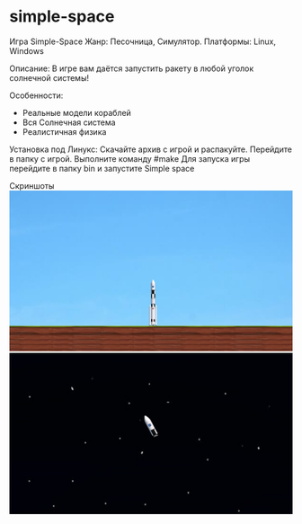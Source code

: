 # simple-space



Игра Simple-Space
Жанр: Песочница, Симулятор.
Платформы: Linux, Windows

Описание:
В игре вам даётся запустить ракету в любой уголок солнечной системы!

Особенности:
- Реальные модели кораблей
- Вся Солнечная система
- Реалистичная физика

Установка под Линукс:
  Скачайте архив с игрой и распакуйте.
  Перейдите в папку с игрой.
  Выполните команду #make
  Для запуска игры перейдите в папку bin и запустите Simple space

Скриншоты
![scren2](/res/scren2.png)
![scren1](/res/scren1.png)
